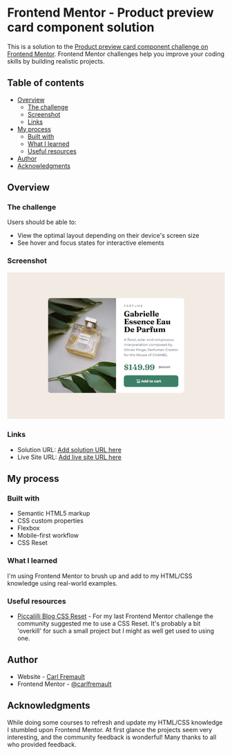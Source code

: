 # Frontend Mentor - Product preview card component solution

This is a solution to the [Product preview card component challenge on Frontend Mentor](https://www.frontendmentor.io/challenges/product-preview-card-component-GO7UmttRfa). Frontend Mentor challenges help you improve your coding skills by building realistic projects.

## Table of contents

- [Overview](#overview)
  - [The challenge](#the-challenge)
  - [Screenshot](#screenshot)
  - [Links](#links)
- [My process](#my-process)
  - [Built with](#built-with)
  - [What I learned](#what-i-learned)
  - [Useful resources](#useful-resources)
- [Author](#author)
- [Acknowledgments](#acknowledgments)

## Overview

### The challenge

Users should be able to:

- View the optimal layout depending on their device's screen size
- See hover and focus states for interactive elements

### Screenshot

![](./images/previewcard.png)

### Links

- Solution URL: [Add solution URL here](https://your-solution-url.com)
- Live Site URL: [Add live site URL here](https://your-live-site-url.com)

## My process

### Built with

- Semantic HTML5 markup
- CSS custom properties
- Flexbox
- Mobile-first workflow
- CSS Reset

### What I learned

I'm using Frontend Mentor to brush up and add to my HTML/CSS knowledge using real-world examples.

### Useful resources

- [Piccalilli Blog CSS Reset](https://piccalil.li/blog/a-modern-css-reset/) - For my last Frontend Mentor challenge the community suggested me to use a CSS Reset. It's probably a bit 'overkill' for such a small project but I might as well get used to using one.

## Author

- Website - [Carl Fremault](https://carlfremault.com)
- Frontend Mentor - [@carlfremault](https://www.frontendmentor.io/profile/carlfremault)

## Acknowledgments

While doing some courses to refresh and update my HTML/CSS knowledge I stumbled upon Frontend Mentor. At first glance the projects seem very interesting, and the community feedback is wonderful! Many thanks to all who provided feedback.
